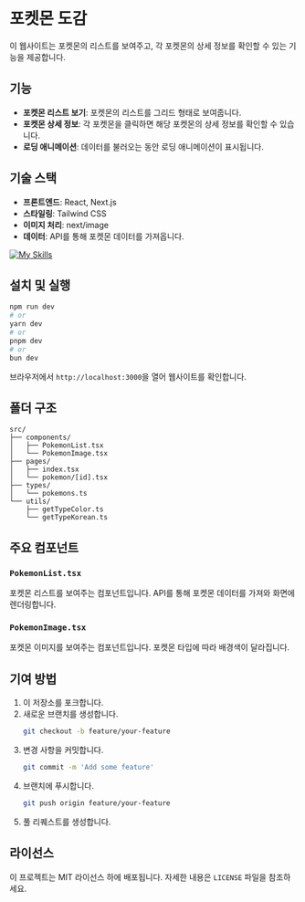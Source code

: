 # 포켓몬 도감

이 웹사이트는 포켓몬의 리스트를 보여주고, 각 포켓몬의 상세 정보를 확인할 수 있는 기능을 제공합니다.

## 기능

- **포켓몬 리스트 보기**: 포켓몬의 리스트를 그리드 형태로 보여줍니다.
- **포켓몬 상세 정보**: 각 포켓몬을 클릭하면 해당 포켓몬의 상세 정보를 확인할 수 있습니다.
- **로딩 애니메이션**: 데이터를 불러오는 동안 로딩 애니메이션이 표시됩니다.

## 기술 스택

- **프론트엔드**: React, Next.js
- **스타일링**: Tailwind CSS
- **이미지 처리**: next/image
- **데이터**: API를 통해 포켓몬 데이터를 가져옵니다.

[![My Skills](https://skillicons.dev/icons?i=ts,react,nextjs,git,&theme=light)](https://skillicons.dev)

## 설치 및 실행
```bash
npm run dev
# or
yarn dev
# or
pnpm dev
# or
bun dev
```
브라우저에서 `http://localhost:3000`을 열어 웹사이트를 확인합니다.

## 폴더 구조

```plaintext
src/
├── components/
│   ├── PokemonList.tsx
│   └── PokemonImage.tsx
├── pages/
│   ├── index.tsx
│   └── pokemon/[id].tsx
├── types/
│   └── pokemons.ts
└── utils/
    ├── getTypeColor.ts
    └── getTypeKorean.ts
```

## 주요 컴포넌트

### `PokemonList.tsx`

포켓몬 리스트를 보여주는 컴포넌트입니다. API를 통해 포켓몬 데이터를 가져와 화면에 렌더링합니다.

### `PokemonImage.tsx`

포켓몬 이미지를 보여주는 컴포넌트입니다. 포켓몬 타입에 따라 배경색이 달라집니다.

## 기여 방법

1. 이 저장소를 포크합니다.
2. 새로운 브랜치를 생성합니다.
    ```bash
    git checkout -b feature/your-feature
    ```
3. 변경 사항을 커밋합니다.
    ```bash
    git commit -m 'Add some feature'
    ```
4. 브랜치에 푸시합니다.
    ```bash
    git push origin feature/your-feature
    ```
5. 풀 리퀘스트를 생성합니다.

## 라이선스

이 프로젝트는 MIT 라이선스 하에 배포됩니다. 자세한 내용은 `LICENSE` 파일을 참조하세요.
```
